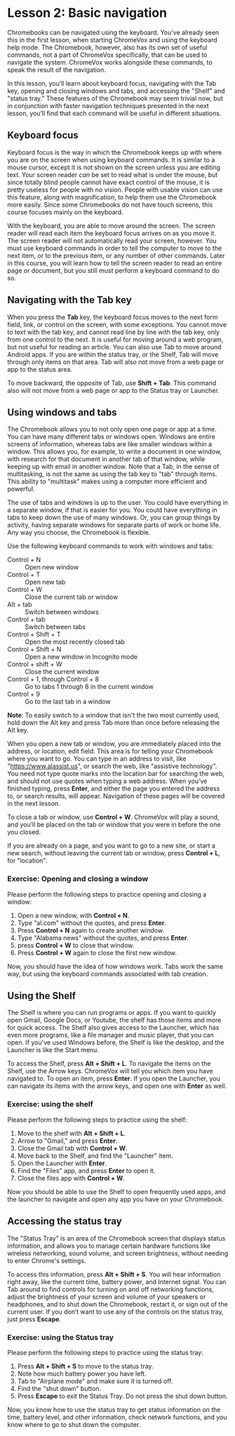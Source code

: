 # Lesson 2: Basic navigation

Chromebooks can be navigated using the keyboard. You’ve already seen this in the first lesson, when starting ChromeVox and using the keyboard help mode. The Chromebook, however, also has its own set of useful commands, not a part of ChromeVox specifically, that can be used to navigate the system. ChromeVox works alongside these commands, to speak the result of the navigation.

In this lesson, you’ll learn about keyboard focus, navigating with the Tab key, opening and closing windows and tabs, and accessing the "Shelf" and "status tray." These features of the Chromebook may seem trivial now, but in conjunction with faster navigation techniques presented in the next lesson, you’ll find that each command will be useful in different situations.

## Keyboard focus

Keyboard focus is the way in which the Chromebook keeps up with where you are on the screen when using keyboard commands. It is similar to a mouse cursor, except it is not shown on the screen unless you are editing text. Your screen reader *can* be set to read what is under the mouse, but since totally blind people cannot have exact control of the mouse, it is pretty useless for people with no vision. People with usable vision can use this feature, along with magnification, to help them use the Chromebook more easily. Since some Chromebooks do not have touch screens, this course focuses mainly on the keyboard.

With the keyboard, you are able to move around the screen. The screen reader will read each item the keyboard focus arrives on as you move it. The screen reader will not automatically read your screen, however. You must use keyboard commands in order to tell the computer to move to the next item, or to the previous item, or any number of other commands. Later in this course, you will learn how to tell the screen reader to read an entire page or document, but you still must perform a keyboard command to do so.

## Navigating with the Tab key

When you press the **Tab** key, the keyboard focus moves to the next form field, link, or control on the screen, with some exceptions. You cannot move to text with the tab key, and cannot read line by line with the tab key, only from one control to the next. It is useful for moving around a web program, but not useful for reading an article. You can also use Tab to move around Android apps. If you are within the status tray, or the Shelf, Tab will move through only items on that area. Tab will also not move from a web page or app to the status area.

To move backward, the opposite of Tab, use **Shift + Tab**. This command also will not move from a web page or app to the Status tray or Launcher.

## Using windows and tabs

The Chromebook allows you to not only open one page or app at a time. You can have many different tabs or windows open. Windows are entire screens of information, whereas tabs are like smaller windows within a window. This allows you, for example, to write a document in one window, with research for that document in another tab of that window, while keeping up with email in another window. Note that a Tab, in the sense of multitasking, is not the same as using the tab key to "tab" through items. This ability to "multitask" makes using a computer more efficient and powerful.

The use of tabs and windows is up to the user. You could have everything in a separate window, if that is easier for you. You could have everything in tabs to keep down the use of many windows. Or, you can group things by activity, having separate windows for separate parts of work or home life. Any way you choose, the Chromebook is flexible.

Use the following keyboard commands to work with windows and tabs:

<dl>
<dt>Control + N</dt>
<dd>Open new window</dd>
<dt>Control + T</dt>
<dd>Open new tab</dd>
<dt>Control + W</dt>
<dd>Close the current tab or window</dd>
<dt>Alt + tab</dt>
<dd>Switch between windows</dd>
<dt>Control + tab</dt>
<dd>Switch between tabs</dd>
<dt>Control + Shift + T</dt>
<dd>Open the most recently closed tab</dd>
<dt>Control + Shift + N</dt>
<dd>Open a new window in Incognito mode</dd>
<dt>Control + shift + W</dt>
<dd>Close the current window</dd>
<dt>Control + 1, through Control + 8</dt>
<dd>Go to tabs 1 through 8 in the current window</dd>
<dt>Control + 9</dt>
<dd>Go to the last tab in a window</dd>
</dl>

<aside>
<p><b>Note</b>: To easily switch to a window that isn't the two most currently used, hold down the Alt key and press Tab more than once before releasing the Alt key.
</p>
</aside>

When you open a new tab or window, you are immediately placed into the address, or location, edit field. This area is for telling your Chromebook where you want to go. You can type in an address to visit, like "https://www.alassist.us", or search the web, like "assistive technology". You need not type quote marks into the location bar for searching the web, and should not use quotes when typing a web address. When you’ve finished typing, press **Enter**, and either the page you entered the address to, or search results, will appear. Navigation of these pages will be covered in the next lesson.

To close a tab or window, use **Control + W**. ChromeVox will play a sound, and you’ll be placed on the tab or window that you were in before the one you closed.

If you are already on a page, and you want to go to a new site, or start a new search, without leaving the current tab or window, press **Control + L**, for "location".

### Exercise: Opening and closing a window

Please perform the following steps to practice opening and closing a window:

1. Open a new window, with **Control + N**.
2. Type "al.com" without the quotes, and press **Enter**.
3. Press **Control + N** again to create another window.
4. Type "Alabama news" without the quotes, and press **Enter**.
5. press **Control + W** to close that window.
6. Press **Control + W** again to close the first new window.

Now, you should have the idea of how windows work. Tabs work the same way, but using the keyboard commands associated with tab creation.

## Using the Shelf

The Shelf is where you can run programs or apps. If you want to quickly open Gmail, Google Docs, or Youtube, the shelf has those items and more for quick access. The Shelf also gives access to the Launcher, which has even more programs, like a file manager and music player, that you can open. If you've used Windows before, the Shelf is like the desktop, and the Launcher is like the Start menu.

To access the Shelf, press **Alt + Shift + L**. To navigate the items on the Shelf, use the Arrow keys. ChromeVox will tell you which item you have navigated to. To open an item, press **Enter**. If you open the Launcher, you can navigate its items with the arrow keys, and open one with **Enter** as well.

### Exercise: using the shelf

Please perform the following steps to practice using the shelf:

1. Move to the shelf with **Alt + Shift + L**.
2. Arrow to "Gmail," and press **Enter**.
3. Close the Gmail tab with **Control + W**.
4. Move back to the Shelf, and find the "Launcher" item.
5. Open the Launcher with **Enter**.
6. Find the "Files" app, and press **Enter** to open it.
7. Close the files app with **Control + W**.

Now you should be able to use the Shelf to open frequently used apps, and the launcher to navigate and open any app you have on your Chromebook.

## Accessing the status tray

The "Status Tray" is an area of the Chromebook screen that displays status information, and allows you to manage certain hardware functions like wireless networking, sound volume, and screen brightness, without needing to enter Chrome's settings.

To access this information, press **Alt + Shift + S**. You will hear information right away, like the current time, battery power, and Internet signal. You can Tab around to find controls for turning on and off networking functions, adjust the brightness of your screen and volume of your speakers or headphones, and to shut down the Chromebook, restart it, or sign out of the current user. If you don’t want to use any of the controls on the status tray, just press **Escape**.

### Exercise: using the Status tray

Please perform the following steps to practice using the status tray:

1. Press **Alt + Shift + S** to move to the status tray.
2. Note how much battery power you have left.
3. Tab to "Airplane mode" and make sure it is turned off.
4. Find the "shut down" button.
5. Press **Escape** to exit the Status Tray. Do not press the shut
   down button.

Now, you know how to use the status tray to get status information on the time, battery level, and other information, check network functions, and you know where to go to shut down the computer.
